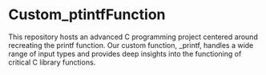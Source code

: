 # Custom_ptintfFunction
This repository hosts an advanced C programming project centered around recreating the printf function. Our custom function, _printf, handles a wide range of input types and provides deep insights into the functioning of critical C library functions.
